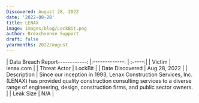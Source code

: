 ```yaml
---
Discovered: August 28, 2022
date: '2022-08-28'
title: LENAX
image: images/blog/LockBit.png
author: Breachsense Support
draft: false
yearmonths: 2022/august
---
```


| Data Breach Report------------:     |:-------------:    | :-----:|
| Victim      | lenax.com      | 
| Threat Actor      | LockBit      | 
| Date Discovered      | Aug 28, 2022      | 
| Description      | Since our inception in 1993, Lenax Construction Services, Inc. (LENAX) has provided quality construction consulting services to a diverse range of engineering, design, construction firms, and public sector owners.      | 
| Leak Size      | N/A      | 

